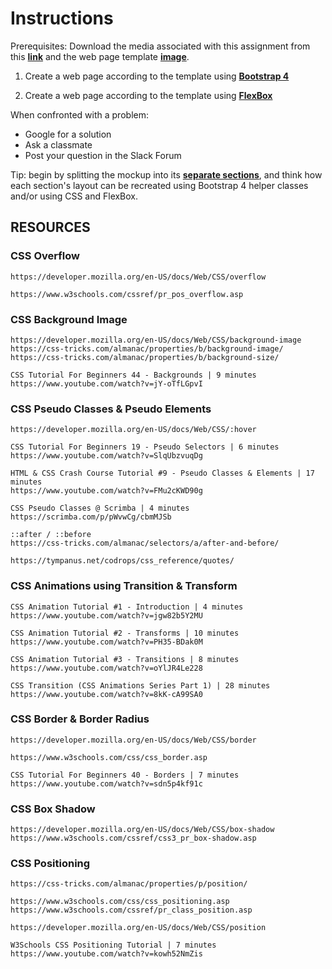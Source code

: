 # Instructions

Prerequisites: Download the media associated with this assignment from this [**link**](https://minhaskamal.github.io/DownGit/#/home?url=https://github.com/Tech-Talent-School/School-of-Code/tree/master/Front%20End/Assignments/Epignosis/media) and the web page template [**image**](https://raw.githubusercontent.com/Tech-Talent-School/School-of-Code/master/Front%20End/Assignments/Epignosis/epignosis.jpg).

1) Create a web page according to the template using [**Bootstrap 4**](https://getbootstrap.com/)

2) Create a web page according to the template using [**FlexBox**](https://css-tricks.com/snippets/css/a-guide-to-flexbox/)   

When confronted with a problem:

- Google for a solution
- Ask a classmate
- Post your question in the Slack Forum 

Tip: begin by splitting the mockup into its [**separate sections**](https://raw.githubusercontent.com/Tech-Talent-School/School-of-Code/master/Front%20End/Assignments/Epignosis/epignosis-sections.jpg), and think how each section's layout can be recreated using Bootstrap 4 helper classes and/or using CSS and FlexBox.

## RESOURCES

### CSS Overflow

    https://developer.mozilla.org/en-US/docs/Web/CSS/overflow

    https://www.w3schools.com/cssref/pr_pos_overflow.asp

### CSS Background Image

    https://developer.mozilla.org/en-US/docs/Web/CSS/background-image
    https://css-tricks.com/almanac/properties/b/background-image/
    https://css-tricks.com/almanac/properties/b/background-size/

    CSS Tutorial For Beginners 44 - Backgrounds | 9 minutes
    https://www.youtube.com/watch?v=jY-oTfLGpvI

### CSS Pseudo Classes & Pseudo Elements

    https://developer.mozilla.org/en-US/docs/Web/CSS/:hover

    CSS Tutorial For Beginners 19 - Pseudo Selectors | 6 minutes
    https://www.youtube.com/watch?v=SlqUbzvuqDg

    HTML & CSS Crash Course Tutorial #9 - Pseudo Classes & Elements | 17 minutes
    https://www.youtube.com/watch?v=FMu2cKWD90g

    CSS Pseudo Classes @ Scrimba | 4 minutes
    https://scrimba.com/p/pWvwCg/cbmMJSb

    ::after / ::before
    https://css-tricks.com/almanac/selectors/a/after-and-before/

    https://tympanus.net/codrops/css_reference/quotes/

### CSS Animations using Transition & Transform

    CSS Animation Tutorial #1 - Introduction | 4 minutes
    https://www.youtube.com/watch?v=jgw82b5Y2MU

    CSS Animation Tutorial #2 - Transforms | 10 minutes
    https://www.youtube.com/watch?v=PH35-BDak0M

    CSS Animation Tutorial #3 - Transitions | 8 minutes
    https://www.youtube.com/watch?v=oYlJR4Le228

    CSS Transition (CSS Animations Series Part 1) | 28 minutes
    https://www.youtube.com/watch?v=8kK-cA99SA0

### CSS Border & Border Radius

    https://developer.mozilla.org/en-US/docs/Web/CSS/border

    https://www.w3schools.com/css/css_border.asp

    CSS Tutorial For Beginners 40 - Borders | 7 minutes
    https://www.youtube.com/watch?v=sdn5p4kf91c

### CSS Box Shadow

    https://developer.mozilla.org/en-US/docs/Web/CSS/box-shadow
    https://www.w3schools.com/cssref/css3_pr_box-shadow.asp

### CSS Positioning

    https://css-tricks.com/almanac/properties/p/position/

    https://www.w3schools.com/css/css_positioning.asp
    https://www.w3schools.com/cssref/pr_class_position.asp

    https://developer.mozilla.org/en-US/docs/Web/CSS/position

    W3Schools CSS Positioning Tutorial | 7 minutes
    https://www.youtube.com/watch?v=kowh52NmZis
